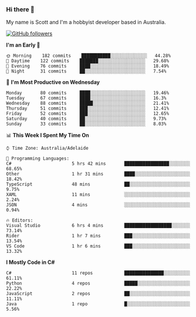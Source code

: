 ### Hi there 👋

My name is Scott and I'm a hobbyist developer based in Australia.

[![GitHub followers](https://img.shields.io/github/followers/puppetsw?label=Follow&style=social)](https://github.com/puppetsw?tab=followers)

<!--START_SECTION:waka-->
**I'm an Early 🐤** 

```text
🌞 Morning    182 commits    ███████████░░░░░░░░░░░░░░   44.28% 
🌆 Daytime    122 commits    ███████░░░░░░░░░░░░░░░░░░   29.68% 
🌃 Evening    76 commits     ████░░░░░░░░░░░░░░░░░░░░░   18.49% 
🌙 Night      31 commits     ██░░░░░░░░░░░░░░░░░░░░░░░   7.54%

```
📅 **I'm Most Productive on Wednesday** 

```text
Monday       80 commits     ████░░░░░░░░░░░░░░░░░░░░░   19.46% 
Tuesday      67 commits     ████░░░░░░░░░░░░░░░░░░░░░   16.3% 
Wednesday    88 commits     █████░░░░░░░░░░░░░░░░░░░░   21.41% 
Thursday     51 commits     ███░░░░░░░░░░░░░░░░░░░░░░   12.41% 
Friday       52 commits     ███░░░░░░░░░░░░░░░░░░░░░░   12.65% 
Saturday     40 commits     ██░░░░░░░░░░░░░░░░░░░░░░░   9.73% 
Sunday       33 commits     ██░░░░░░░░░░░░░░░░░░░░░░░   8.03%

```


📊 **This Week I Spent My Time On** 

```text
⌚︎ Time Zone: Australia/Adelaide

💬 Programming Languages: 
C#                       5 hrs 42 mins       █████████████████░░░░░░░░   68.65% 
Other                    1 hr 31 mins        ████░░░░░░░░░░░░░░░░░░░░░   18.42% 
TypeScript               48 mins             ██░░░░░░░░░░░░░░░░░░░░░░░   9.75% 
XAML                     11 mins             ░░░░░░░░░░░░░░░░░░░░░░░░░   2.24% 
JSON                     4 mins              ░░░░░░░░░░░░░░░░░░░░░░░░░   0.94%

🔥 Editors: 
Visual Studio            6 hrs 4 mins        ██████████████████░░░░░░░   73.14% 
Rider                    1 hr 7 mins         ███░░░░░░░░░░░░░░░░░░░░░░   13.54% 
VS Code                  1 hr 6 mins         ███░░░░░░░░░░░░░░░░░░░░░░   13.32%

```

**I Mostly Code in C#** 

```text
C#                       11 repos            ███████████████░░░░░░░░░░   61.11% 
Python                   4 repos             █████░░░░░░░░░░░░░░░░░░░░   22.22% 
JavaScript               2 repos             ██░░░░░░░░░░░░░░░░░░░░░░░   11.11% 
Java                     1 repo              █░░░░░░░░░░░░░░░░░░░░░░░░   5.56%

```



<!--END_SECTION:waka-->

<!--
**puppetsw/puppetsw** is a ✨ _special_ ✨ repository because its `README.md` (this file) appears on your GitHub profile.

Here are some ideas to get you started:

- 🔭 I’m currently working on ...
- 🌱 I’m currently learning ...
- 👯 I’m looking to collaborate on ...
- 🤔 I’m looking for help with ...
- 💬 Ask me about ...
- 📫 How to reach me: ...
- 😄 Pronouns: ...
- ⚡ Fun fact: ...
-->
